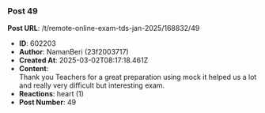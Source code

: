 ### Post 49
**Post URL**: /t/remote-online-exam-tds-jan-2025/168832/49
- **ID**: 602203
- **Author**: NamanBeri (23f2003717)
- **Created At**: 2025-03-02T08:17:18.461Z
- **Content**:  
  Thank you Teachers for a great preparation using mock it helped us a lot and really very difficult but interesting exam.
- **Reactions**: heart (1)
- **Post Number**: 49

